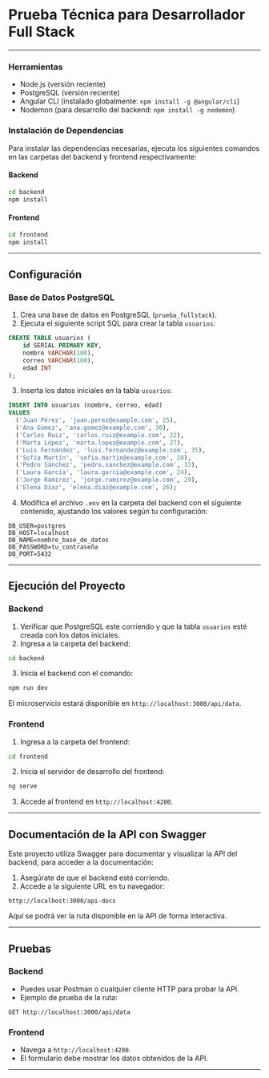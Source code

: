 
# Prueba Técnica para Desarrollador Full Stack

---

### Herramientas

- Node.js (versión reciente)
- PostgreSQL (versión reciente)
- Angular CLI (instalado globalmente: `npm install -g @angular/cli`)
- Nodemon (para desarrollo del backend: `npm install -g nodemon`)

### Instalación de Dependencias

Para instalar las dependencias necesarias, ejecuta los siguientes comandos en las carpetas del backend y frontend respectivamente:

#### Backend

```bash
cd backend
npm install
```

#### Frontend

```bash
cd frontend
npm install
```

---

## Configuración

### Base de Datos PostgreSQL

1. Crea una base de datos en PostgreSQL (`prueba_fullstack`).
2. Ejecuta el siguiente script SQL para crear la tabla `usuarios`:

```sql
CREATE TABLE usuarios (
    id SERIAL PRIMARY KEY,
    nombre VARCHAR(100),
    correo VARCHAR(100),
    edad INT
);
```

3. Inserta los datos iniciales en la tabla `usuarios`:

```sql
INSERT INTO usuarios (nombre, correo, edad)
VALUES
  ('Juan Pérez', 'juan.perez@example.com', 25),
  ('Ana Gómez', 'ana.gomez@example.com', 30),
  ('Carlos Ruiz', 'carlos.ruiz@example.com', 22),
  ('Marta López', 'marta.lopez@example.com', 27),
  ('Luis Fernández', 'luis.fernandez@example.com', 35),
  ('Sofía Martín', 'sofia.martin@example.com', 28),
  ('Pedro Sánchez', 'pedro.sanchez@example.com', 33),
  ('Laura García', 'laura.garcia@example.com', 24),
  ('Jorge Ramírez', 'jorge.ramirez@example.com', 29),
  ('Elena Díaz', 'elena.diaz@example.com', 26);
```

4. Modifica el archivo `.env` en la carpeta del backend con el siguiente contenido, ajustando los valores según tu configuración:

```env
DB_USER=postgres
DB_HOST=localhost
DB_NAME=nombre_base_de_datos
DB_PASSWORD=tu_contraseña
DB_PORT=5432
```

---

## Ejecución del Proyecto

### Backend

1. Verificar que PostgreSQL este corriendo y que la tabla `usuarios` esté creada con los datos iniciales.
2. Ingresa a la carpeta del backend:

```bash
cd backend
```

3. Inicia el backend con el comando:

```bash
npm run dev
```

El microservicio estará disponible en `http://localhost:3000/api/data`.

### Frontend

1. Ingresa a la carpeta del frontend:

```bash
cd frontend
```

2. Inicia el servidor de desarrollo del frontend:

```bash
ng serve
```

3. Accede al frontend en `http://localhost:4200`.

---

## Documentación de la API con Swagger

Este proyecto utiliza Swagger para documentar y visualizar la API del backend, para acceder a la documentación:

1. Asegúrate de que el backend esté corriendo.
2. Accede a la siguiente URL en tu navegador:

```
http://localhost:3000/api-docs
```

Aquí se podrá ver la ruta disponible en la API de forma interactiva.

---

## Pruebas

### Backend

- Puedes usar Postman o cualquier cliente HTTP para probar la API.
- Ejemplo de prueba de la ruta:

```http
GET http://localhost:3000/api/data
```

### Frontend

- Navega a `http://localhost:4200`.
- El formulario debe mostrar los datos obtenidos de la API.

---

